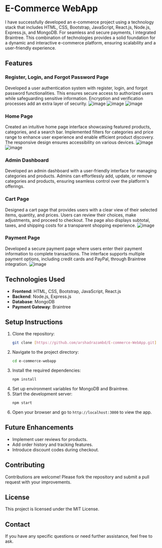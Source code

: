 # E-Commerce WebApp

I have successfully developed an e-commerce project using a technology stack that includes HTML, CSS, Bootstrap, JavaScript, React.js, Node.js, Express.js, and MongoDB. For seamless and secure payments, I integrated Braintree. This combination of technologies provides a solid foundation for a dynamic and interactive e-commerce platform, ensuring scalability and a user-friendly experience.

## Features

### Register, Login, and Forgot Password Page
Developed a user authentication system with register, login, and forgot password functionalities. This ensures secure access to authorized users while safeguarding sensitive information. Encryption and verification processes add an extra layer of security.
![image](https://github.com/user-attachments/assets/0a3a02b0-edc9-4a4e-af42-f4c5a45724a4)
![image](https://github.com/user-attachments/assets/53e87106-c8c9-443a-a900-88738bd66226)
![image](https://github.com/user-attachments/assets/4ad4c483-dd1c-4d14-9088-c22fd6e07a5b)

### Home Page
Created an intuitive home page interface showcasing featured products, categories, and a search bar. Implemented filters for categories and price range to enhance user experience and enable efficient product discovery. The responsive design ensures accessibility on various devices.
![image](https://github.com/user-attachments/assets/848a2bca-63f2-4d3e-a9b5-560eeacefd40)
![image](https://github.com/user-attachments/assets/6ff07789-2292-432b-8ebd-a06aacb1a6fc)


### Admin Dashboard
Developed an admin dashboard with a user-friendly interface for managing categories and products. Admins can effortlessly add, update, or remove categories and products, ensuring seamless control over the platform's offerings.

### Cart Page
Designed a cart page that provides users with a clear view of their selected items, quantity, and prices. Users can review their choices, make adjustments, and proceed to checkout. The page also displays subtotal, taxes, and shipping costs for a transparent shopping experience.
![image](https://github.com/user-attachments/assets/86587c13-f3ec-4e2a-92b4-9d1b2e3a00cf)
### Payment Page
Developed a secure payment page where users enter their payment information to complete transactions. The interface supports multiple payment options, including credit cards and PayPal, through Braintree integration.
![image](https://github.com/user-attachments/assets/9b4f40cf-dfe2-4e41-add3-45cec521c05f)

## Technologies Used
- **Frontend**: HTML, CSS, Bootstrap, JavaScript, React.js
- **Backend**: Node.js, Express.js
- **Database**: MongoDB
- **Payment Gateway**: Braintree

## Setup Instructions

1. Clone the repository:
   ```bash
   git clone [https://github.com/arshadrazambd/E-commerce-WebApp.git]
   ```
2. Navigate to the project directory:
   ```bash
   cd e-commerce-webapp
   ```
3. Install the required dependencies:
   ```bash
   npm install
   ```
4. Set up environment variables for MongoDB and Braintree.
5. Start the development server:
   ```bash
   npm start
   ```
6. Open your browser and go to `http://localhost:3000` to view the app.

## Future Enhancements

- Implement user reviews for products.
- Add order history and tracking features.
- Introduce discount codes during checkout.

## Contributing

Contributions are welcome! Please fork the repository and submit a pull request with your improvements.

## License

This project is licensed under the MIT License.

## Contact

If you have any specific questions or need further assistance, feel free to ask.
